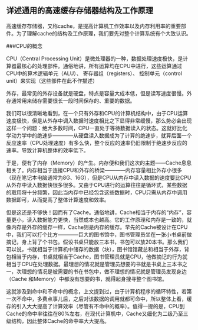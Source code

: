 ## 详述通用的高速缓存存储器结构及工作原理

高速缓存存储器，又称cache，是提高计算机工作效率以及内存利用率的重要部件。为了理解cache的结构及工作原理，我们要先对整个计算系统有个大致认识。

###CPU的概念

CPU（Central Processing Unit）是微处理器的一种，数据处理速度极快，是计算器最核心的处理部件。通俗地讲，所有运算均在CPU中进行，这些运算通过CPU中的算术逻辑单元（ALU）、
寄存器组（registers）、
控制单元（control unit）来实现（这些部件在此不作描述）

外存，最常见的外存设备就是硬盘，特点是容量大成本低，但是读写速度很慢。外存通常用来储存需要很长一段时间保存的、重要的数据。

我们可以很清晰地看到，在一个只有外存和CPU的计算机结构中，由于CPU运算速度极快，但是从外存中调入数据时速度相比之下显得非常缓慢，那么势必会出现这样一个问题：绝大多数时间，CPU一直处于等待数据读入的状态。这就好比化学动力学中的绝速步————从硬盘读入数据成为了计算的绝速步，就算后面一个反应速率（CPU处理速度）有多么快，整个反应的速率仍旧限制于绝速步反应的速率。导致计算机整体的效率低下。

于是，便有了内存（Memory）的产生。内存便和我们这次的主题——Cache息息相关了。内存相当于连接CPU和外存的桥梁————内存容量相比外存小很多（现在笔记本电脑通常为8G、16G），但是CPU从内存中读入数据的速度要比CPU从外存中读入数据快很多很多。又由于CPU进行的运算往往是循环式，某些数据的取用将十分频繁，因此当内存中已经包含这些数据时，CPU只需从内存中调用数据即可，从而提高了整体计算速度和效率。

但是这还是不够快！因而有了Cache。通俗地讲，Cache相当于内存的“内存”，容量更小，读入数据能力更快，当然成本也越高。它的工作原理和内存是一致的，就像内存是外存的缓存一样，Cache则是内存的缓存。早先的Cache被设计在CPU中，我们可以打个比方————巨大的图书馆中，图书管理员坐在一张小书桌前做摘记，身上背了个书包。假设书桌只能放三本书，书包可以放20本书。那么我们可以说，书就相当于计算机中储存的数据（块），图书馆馆藏总和相当于外存，背包相当于内存，书桌就相当于Cache，图书管理员就是CPU，他做摘记的行为就相当于CPU在处理数据。最理想的情况就是管理员想要的书就是书桌上三本书之一，次理想的情况是被需要的书在书包中，做不理想的情况就是管理员发现身边（Cache 和Memory）中都没有想要的书，就得起身搜寻整个图书馆。

这就涉及到命中和不命中的概念，上文提到过，由于计算机程序的循环特性，若第一次不命中，多费点事儿后，之后对该数据的调用就都可命中，所以整体上看，缓存的引入大大提高了计算效率（尽管有不命中的概率）。值得一提的是，CPU到Cache的命中率往往在80%左右，在现代计算机中，Cache又细化为二级乃至三级结构，因此整体Cache的命中率大大提高。

